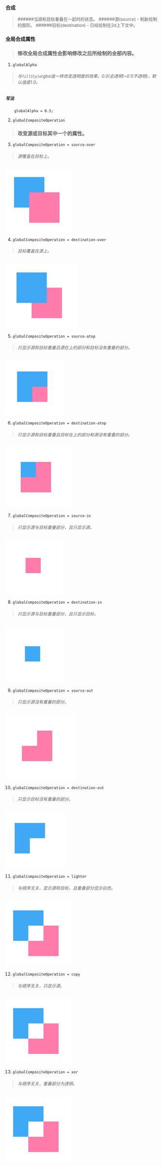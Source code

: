 ### 合成

> ######当源和目标重叠在一起时的状态。
> ######源(source) - 制新绘制的图形。
> ######目标(destination) - 已经绘制在2d上下文中。


### 全局合成属性

> ### 修改全局合成属性会影响修改之后所绘制的全部内容。


1. `globalAlpha`

> ###### 与`fillStyle`rgba值一样改变透明度的效果，0.0(全透明)~0.1(不透明)，默认值是1.0。

##### 写法

```
	globalAlpha = 0.5;
```



2. `globalCompositeOperation`

> ### 改变源或目标其中一个的属性。



3. `globalCompositeOperation = source-over`

> ###### 源覆盖在目标上。

![source_over](../../img/canvas/source-over.png)



4. `globalCompositeOperation = destination-over`

> ###### 目标覆盖在源上。

![destination_over](../../img/canvas/destination-over.png)


5. `globalCompositeOperation = source-atop`

> ###### 只显示源和目标重叠且源在上的部分和目标没有重叠的部分。

![source_atop](../../img/canvas/source-atop.png)


6. `globalCompositeOperation = destination-atop`

> ###### 只显示源和目标重叠且目标在上的部分和源没有重叠的部分。

![destination_atop](../../img/canvas/destination-atop.png)



7. `globalCompositeOperation = source-in`

> ###### 只显示源与目标重叠部分，且只显示源。

![source_in](../../img/canvas/source-in.png)



8. `globalCompositeOperation = destination-in`

> ###### 只显示源与目标重叠部分，且只显示目标。

![source_in](../../img/canvas/destination-in.png)



9. `globalCompositeOperation = source-out`

> ###### 只显示源没有重叠的部分。

![source_out](../../img/canvas/source-out.png)



10. `globalCompositeOperation = destination-out`

> ###### 只显示目标没有重叠的部分。

![destination_out](../../img/canvas/destination-out.png)




11. `globalCompositeOperation = lighter`

> ###### 与顺序无关，显示源和目标，且重叠部分显示白色。

![lighter](../../img/canvas/lighter.png)



12. `globalCompositeOperation = copy`

> ###### 与顺序无关，只显示源。

![source_out](../../img/canvas/lighter.png)



13. `globalCompositeOperation = xor`

> ###### 与顺序无关，重叠部分为透明。

![source_out](../../img/canvas/lighter.png)